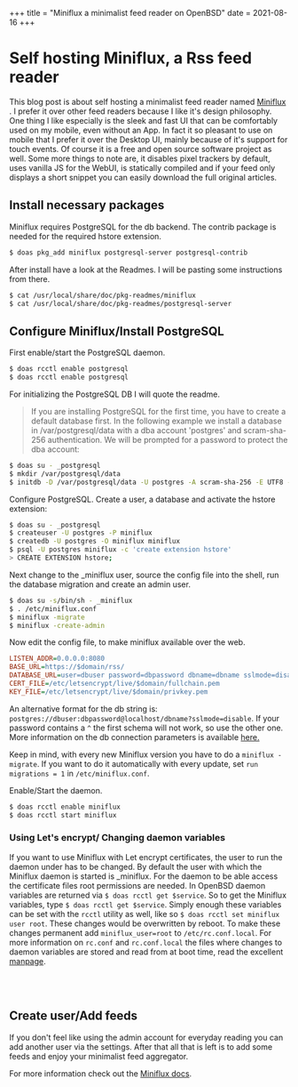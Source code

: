 +++
title = "Miniflux a minimalist feed reader on OpenBSD"
date = 2021-08-16
+++

# Self hosting Miniflux, a Rss feed reader

This blog post is about self hosting a minimalist feed reader named [Miniflux](https://miniflux.app/) . I prefer it over other feed readers because I like it's design philosophy. One thing I like especially is the sleek and fast UI that can be comfortably used on my mobile, even without an App. In fact it so pleasant to use on mobile that I prefer it over the Desktop UI, mainly because of it's support for touch events. Of course it is a free and open source software project as well. Some more things to note are, it disables pixel trackers by default, uses vanilla JS for the WebUI, is statically compiled and if your feed only displays a short snippet you can easily download the full original articles.

## Install necessary packages

Miniflux requires PostgreSQL for the db backend. The contrib package is needed for the required hstore extension.

```sh
$ doas pkg_add miniflux postgresql-server postgresql-contrib
```

After install have a look at the Readmes. I will be pasting some instructions from there.

```sh
$ cat /usr/local/share/doc/pkg-readmes/miniflux
$ cat /usr/local/share/doc/pkg-readmes/postgresql-server
```

## Configure Miniflux/Install PostgreSQL

First enable/start the PostgreSQL daemon.

```sh
$ doas rcctl enable postgresql
$ doas rcctl enable postgresql
```

For initializing the PostgreSQL DB I will quote the readme.

>If you are installing PostgreSQL for the first time, you have to create a default database first.  In the following example we install a database in /var/postgresql/data with a dba account 'postgres' and scram-sha-256 authentication. We will be prompted for a password to protect the dba account:

```sh
$ doas su - _postgresql
$ mkdir /var/postgresql/data
$ initdb -D /var/postgresql/data -U postgres -A scram-sha-256 -E UTF8 -W
```
Configure PostgreSQL. Create a user, a database and activate the hstore extension:

```sh
$ doas su - _postgresql
$ createuser -U postgres -P miniflux
$ createdb -U postgres -O miniflux miniflux
$ psql -U postgres miniflux -c 'create extension hstore'
> CREATE EXTENSION hstore;
```

Next change to the \_miniflux user, source the config file into the shell, run the database migration and create an admin user.

```sh
$ doas su -s/bin/sh - _miniflux
$ . /etc/miniflux.conf
$ miniflux -migrate
$ miniflux -create-admin
```

Now edit the config file, to make miniflux available over the web.

```cfg
LISTEN_ADDR=0.0.0.0:8080
BASE_URL=https://$domain/rss/
DATABASE_URL=user=dbuser password=dbpassword dbname=dbname sslmode=disable
CERT_FILE=/etc/letsencrypt/live/$domain/fullchain.pem
KEY_FILE=/etc/letsencrypt/live/$domain/privkey.pem
```

An alternative format for the db string is: `postgres://dbuser:dbpassword@localhost/dbname?sslmode=disable`. If your password contains a `^` the first schema will not work, so use the other one. More information on the db connection parameters is available [here.](https://pkg.go.dev/github.com/lib/pq?utm_source=godoc#hdr-Connection_String_Parameters)

Keep in mind, with every new Miniflux version you have to do a `miniflux -migrate`. If you want to do it automatically with every update, set `run migrations = 1` in `/etc/miniflux.conf`.

Enable/Start the daemon.

```sh
$ doas rcctl enable miniflux
$ doas rcctl start miniflux
```

### Using Let's encrypt/ Changing daemon variables

If you want to use Miniflux with Let encrypt certificates, the user to run the daemon under has to be changed. By default the user with which the Miniflux daemon is started is \_miniflux. For the daemon to be able access the certificate files root permissions are needed. In OpenBSD daemon variables are returned via `$ doas rcctl get $service`. So to get the Miniflux variables, type `$ doas rcctl get $service`. Simply enough these variables can be set with the `rcctl` utility as well, like so `$ doas rcctl set miniflux user root`. These changes would be overwritten by reboot. To make these changes permanent add `miniflux_user=root` to `/etc/rc.conf.local`. For more information on `rc.conf` and `rc.conf.local` the files where changes to daemon variables are stored and read from at boot time, read the excellent [manpage](https://man.openbsd.org/rc.conf.8).

<br></br>

## Create user/Add feeds

If you don't feel like using the admin account for everyday reading you can add another user via the settings. After that all that is left is to add some feeds and enjoy your minimalist feed aggregator.

For more information check out the [Miniflux docs](https://miniflux.app/docs/installation.html).
